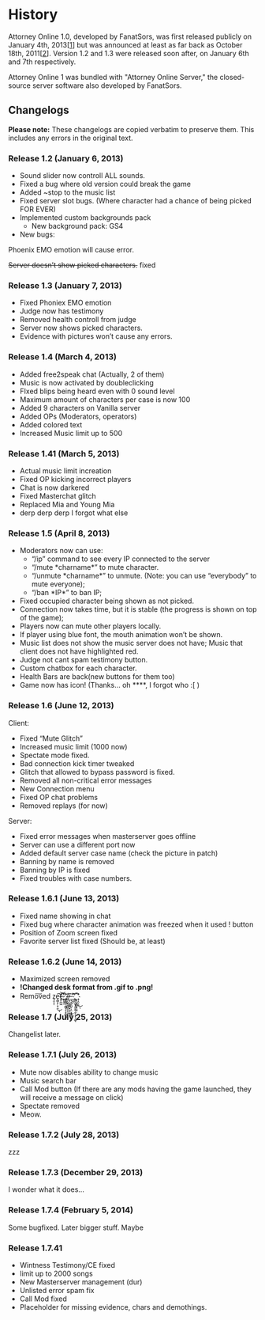 # History
Attorney Online 1.0, developed by FanatSors, was first released publicly on January 4th, 2013[[1](https://archive.is/OOYRk)] but was announced at least as far back as October 18th, 2011[[2](https://archive.is/v24EQ)]. Version 1.2 and 1.3 were released soon after, on January 6th and 7th respectively.

Attorney Online 1 was bundled with "Attorney Online Server," the closed-source server software also developed by FanatSors.



## Changelogs
__Please note:__ These changelogs are copied verbatim to preserve them. This includes any errors in the original text.

### Release 1.2 (January 6, 2013)

- Sound slider now controll ALL sounds.
- Fixed a bug where old version could break the game
- Added ~stop to the music list
- Fixed server slot bugs. (Where character had a chance of being picked FOR EVER)
- Implemented custom backgrounds pack 
  - New background pack: GS4
- New bugs:

Phoenix EMO emotion will cause error.

~~Server doesn’t show picked characters.~~ fixed

### Release 1.3 (January 7, 2013)

- Fixed Phoniex EMO emotion
- Judge now has testimony
- Removed health controll from judge
- Server now shows picked characters.
- Evidence with pictures won’t cause any errors.

### Release 1.4 (March 4, 2013)

- Added free2speak chat (Actually, 2 of them)
- Music is now activated by doubleclicking
- FIxed blips being heard even with 0 sound level
- Maximum amount of characters per case is now 100
- Added 9 characters on Vanilla server
- Added OPs (Moderators, operators)
- Added colored text
- Increased Music limit up to 500

### Release 1.41 (March 5, 2013)

- Actual music limit increation
- Fixed OP kicking incorrect players
- Chat is now darkered
- Fixed Masterchat glitch
- Replaced Mia and Young Mia
- derp derp derp I forgot what else

### Release 1.5 (April 8, 2013)

- Moderators now can use:
  - “/ip” command to see every IP connected to the server
  - “/mute \*charname\*” to mute character.
  - “/unmute \*charname\*” to unmute. (Note: you can use “everybody” to mute everyone);
  - “/ban \*IP\*” to ban IP;
- Fixed occupied character being shown as not picked.
- Connection now takes time, but it is stable (the progress is shown on top of the game);
- Players now can mute other players locally.
- If player using blue font, the mouth animation won’t be shown.
- Music list does not show the music server does not have; Music that client does not have highlighted red.
- Judge not cant spam testimony button.
- Custom chatbox for each character.
- Health Bars are back(new buttons for them too)
- Game now has icon! (Thanks… oh \*\*\*\*, I forgot who :[ )

### Release 1.6 (June 12, 2013)
Client:

- Fixed “Mute Glitch”
- Increased music limit (1000 now)
- Spectate mode fixed.
- Bad connection kick timer tweaked
- Glitch that allowed to bypass password is fixed.
- Removed all non-critical error messages
- New Connection menu
- Fixed OP chat problems
- Removed replays (for now)

Server:

- Fixed error messages when masterserver goes offline
- Server can use a different port now
- Added default server case name (check the picture in patch)
- Banning by name is removed
- Banning by IP is fixed
- Fixed troubles with case numbers.

### Release 1.6.1 (June 13, 2013)

- Fixed name showing in chat
- Fixed bug where character animation was freezed when it used ! button
- Position of Zoom screen fixed
- Favorite server list fixed (Should be, at least)

### Release 1.6.2 (June 14, 2013)

- Maximized screen removed
- __!Changed desk format from .gif to .png!__
- Rem͏o͠ved z͏̘̯͎͎e̞̻̖̙͕̠̯͘͜͠ͅt̴͍̙̪͖̕͝ ҉̷͠҉̪͙̠ͅ ̢̢͟҉̹͙̻͉̼͇̘̙̝̙͇̮̱ͅ ̸͈͎̮̟̝̺͔͔͉͢ͅ ̷̸͔͉͎͖͚̮̙̭͉́͜ ̵̤͉͓̲̯̺̹͎̤͎͎̱̩̱̙͠ ͟͏̤̰̩̕ ̢̻͍̬͕͍̱̰̣̯̙͙̖̖͚͝ͅ ̀͘͏҉̤̦̫̗͇̬̘̤̮͡ ̛̘̝̮̣̫͜ͅ
    
### Release 1.7 (July 25, 2013)

Changelist later.

### Release 1.7.1 (July 26, 2013)

- Mute now disables ability to change music
- Music search bar
- Call Mod button (If there are any mods having the game launched, they will receive a message on click)
- Spectate removed
- Meow.

### Release 1.7.2 (July 28, 2013)

zzz

### Release 1.7.3 (December 29, 2013)

I wonder what it does…

### Release 1.7.4 (February 5, 2014)

Some bugfixed. Later bigger stuff. Maybe

### Release 1.7.41

- Wintness Testimony/CE fixed
- limit up to 2000 songs
- New Masterserver management (dur)
- Unlisted error spam fix
- Call Mod fixed
- Placeholder for missing evidence, chars and demothings.
